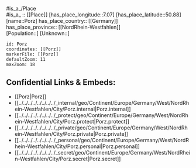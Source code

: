 ﻿---
location: [50.88,7.07] 
mapzoom: [7,12] 
mapmarker: city 
type: City
tags:
- geo/City


SpocWebEntityId: 33489
isDeleted: false
confidential: public

---
#is_a_/Place  
#is_a_ :: [[Place]] 
[has_place_longitude::7.07] 
[has_place_latitude::50.88] 
[name::Porz] 
has_place_country:: [[Germany]]  
has_place_province:: [[NordRhein-Westfahlen]]  
[Population::] 
[Unknown::] 


```leaflet
id: Porz
coordinates: [[Porz]] 
markerFile: [[Porz]] 
defaultZoom: 11 
maxZoom: 18
```


## Confidential Links & Embeds: 
- [[Porz|Porz]]  
- [[../../../../../../../../_internal/geo/Continent/Europe/Germany/West/NordRhein-Westfahlen/City/Porz.internal|Porz.internal]] 
- [[../../../../../../../../_protect/geo/Continent/Europe/Germany/West/NordRhein-Westfahlen/City/Porz.protect|Porz.protect]] 
- [[../../../../../../../../_private/geo/Continent/Europe/Germany/West/NordRhein-Westfahlen/City/Porz.private|Porz.private]] 
- [[../../../../../../../../_personal/geo/Continent/Europe/Germany/West/NordRhein-Westfahlen/City/Porz.personal|Porz.personal]] 
- [[../../../../../../../../_secret/geo/Continent/Europe/Germany/West/NordRhein-Westfahlen/City/Porz.secret|Porz.secret]] 
